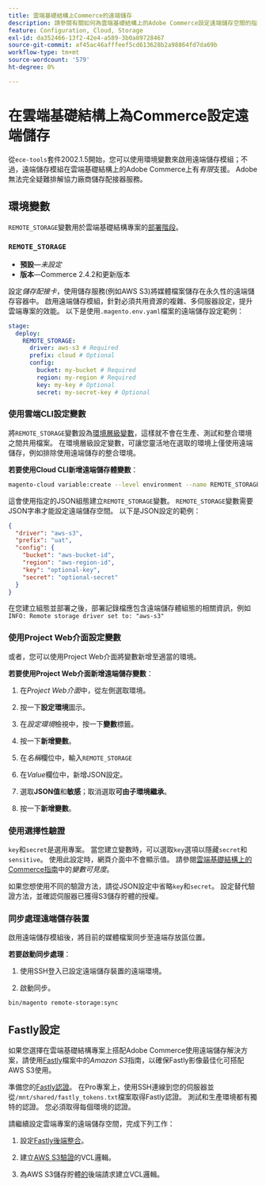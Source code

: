 ```yaml
---
title: 雲端基礎結構上Commerce的遠端儲存
description: 請參閱有關如何為雲端基礎結構上的Adobe Commerce設定遠端儲存空間的指南。
feature: Configuration, Cloud, Storage
exl-id: da352466-13f2-42e4-a589-3b0a89728467
source-git-commit: af45ac46afffeef5cd613628b2a98864fd7da69b
workflow-type: tm+mt
source-wordcount: '579'
ht-degree: 0%

---
```


# 在雲端基礎結構上為Commerce設定遠端儲存

從`ece-tools`套件2002.1.5開始，您可以使用環境變數來啟用遠端儲存模組；不過，遠端儲存模組在雲端基礎結構上的Adobe Commerce上有&#x200B;_有限_&#x200B;支援。 Adobe無法完全疑難排解協力廠商儲存配接器服務。

## 環境變數

`REMOTE_STORAGE`變數用於雲端基礎結構專案的[部署階段](https://experienceleague.adobe.com/docs/commerce-cloud-service/user-guide/develop/deploy/process.html?lang=zh-Hant)。

### `REMOTE_STORAGE`

- **預設**—_未設定_
- **版本**—Commerce 2.4.2和更新版本

設定&#x200B;_儲存配接卡_，使用儲存服務(例如AWS S3)將媒體檔案儲存在永久性的遠端儲存容器中。 啟用遠端儲存模組，針對必須共用資源的複雜、多伺服器設定，提升雲端專案的效能。 以下是使用`.magento.env.yaml`檔案的遠端儲存設定範例：

```yaml
stage:
  deploy:
    REMOTE_STORAGE:
      driver: aws-s3 # Required
      prefix: cloud # Optional
      config:
        bucket: my-bucket # Required
        region: my-region # Required
        key: my-key # Optional
        secret: my-secret-key # Optional
```

### 使用雲端CLI設定變數

將`REMOTE_STORAGE`變數設為[環境層級變數](https://experienceleague.adobe.com/docs/commerce-cloud-service/user-guide/configure/env/variable-levels.html?lang=zh-Hant)，這樣就不會在生產、測試和整合環境之間共用檔案。 在環境層級設定變數，可讓您靈活地在選取的環境上僅使用遠端儲存，例如排除使用遠端儲存的整合環境。

**若要使用Cloud CLI新增遠端儲存體變數**：

```bash
magento-cloud variable:create --level environment --name REMOTE_STORAGE --json true --inheritable false --value '{"driver":"aws-s3","prefix":"uat","config":{"bucket":"aws-bucket-id","region":"eu-west-1","key":"optional-key","secret":"optional-secret"}}'
```

這會使用指定的JSON組態建立`REMOTE_STORAGE`變數。 `REMOTE_STORAGE`變數需要JSON字串才能設定遠端儲存空間。 以下是JSON設定的範例：

```json
{
  "driver": "aws-s3",
  "prefix": "uat",
  "config": {
    "bucket": "aws-bucket-id",
    "region": "aws-region-id",
    "key": "optional-key",
    "secret": "optional-secret"
  }
}
```

在您建立組態並部署之後，部署記錄檔應包含遠端儲存體組態的相關資訊，例如`INFO: Remote storage driver set to: "aws-s3"`

### 使用Project Web介面設定變數

或者，您可以使用Project Web介面將變數新增至適當的環境。

**若要使用Project Web介面新增遠端儲存變數**：

1. 在&#x200B;_Project Web介面_&#x200B;中，從左側選取環境。

1. 按一下&#x200B;**設定環境**&#x200B;圖示。

1. 在&#x200B;_設定環境_&#x200B;檢視中，按一下&#x200B;**變數**&#x200B;標籤。

1. 按一下&#x200B;**新增變數**。

1. 在&#x200B;_名稱_&#x200B;欄位中，輸入`REMOTE_STORAGE`

1. 在&#x200B;_Value_&#x200B;欄位中，新增JSON設定。

1. 選取&#x200B;**JSON值**&#x200B;和&#x200B;**敏感**；取消選取&#x200B;**可由子環境繼承**。

1. 按一下&#x200B;**新增變數**。

### 使用選擇性驗證

`key`和`secret`是選用專案。 當您建立變數時，可以選取`key`選項以隱藏`secret`和`sensitive`。 使用此設定時，網頁介面中不會顯示值。 請參閱[雲端基礎結構上的Commerce指南](https://experienceleague.adobe.com/docs/commerce-cloud-service/user-guide/configure/env/variable-levels.html?lang=zh-Hant#visibility)中的&#x200B;_變數可見度_。

如果您想使用不同的驗證方法，請從JSON設定中省略`key`和`secret`。 設定替代驗證方法，並確認伺服器已獲得S3儲存貯體的授權。

### 同步處理遠端儲存裝置

啟用遠端儲存模組後，將目前的媒體檔案同步至遠端存放區位置。

**若要啟動同步處理**：

1. 使用SSH登入已設定遠端儲存裝置的遠端環境。

1. 啟動同步。

```bash
bin/magento remote-storage:sync 
```

## Fastly設定

如果您選擇在雲端基礎結構專案上搭配Adobe Commerce使用遠端儲存解決方案，請使用[Fastly](https://docs.fastly.com/en/guides/amazon-s3)檔案中的&#x200B;_Amazon S3_&#x200B;指南，以確保Fastly影像最佳化可搭配AWS S3使用。

準備您的[Fastly認證](https://experienceleague.adobe.com/docs/commerce-cloud-service/user-guide/cdn/setup-fastly/fastly-configuration.html?lang=zh-Hant#get-fastly-credentials)。 在Pro專案上，使用SSH連線到您的伺服器並從`/mnt/shared/fastly_tokens.txt`檔案取得Fastly認證。 測試和生產環境都有獨特的認證。 您必須取得每個環境的認證。

請繼續設定雲端專案的遠端儲存空間，完成下列工作：

1. 設定[Fastly後端整合](https://github.com/fastly/fastly-magento2/blob/master/Documentation/Guides/Edge-Modules/EDGE-MODULE-OTHER-CMS-INTEGRATION.md)。

1. 建立[AWS S3驗證](https://docs.fastly.com/en/guides/amazon-s3#using-an-amazon-s3-private-bucket)的VCL邏輯。

1. 為AWS S3儲存貯體[的](https://developer.fastly.com/reference/vcl/variables/backend-connection/req-backend/)後端請求建立VCL邏輯。

